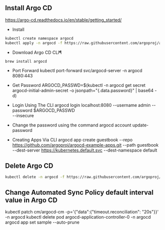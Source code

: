 
## Install Argo CD
https://argo-cd.readthedocs.io/en/stable/getting_started/
- Install
```bash
kubectl create namespace argocd
kubectl apply -n argocd -f https://raw.githubusercontent.com/argoproj/argo-cd/stable/manifests/install.yaml
```

- Download Argo CD CLI¶
```bash
brew install argocd
```
- Port Forward
kubectl port-forward svc/argocd-server -n argocd 8080:443

- Get Password
ARGOCD_PASSWD=$(kubectl -n argocd get secret argocd-initial-admin-secret -o jsonpath="{.data.password}" | base64 -d)

- Login Using The CLI
argocd login localhost:8080 --username admin --password $ARGOCD_PASSWD \
--insecure

- Change the password using the command
argocd account update-password

- Creating Apps Via CLI
argocd app create guestbook --repo https://github.com/argoproj/argocd-example-apps.git --path guestbook --dest-server https://kubernetes.default.svc --dest-namespace default

## Delete Argo CD
```bash
kubectl delete -n argocd -f https://raw.githubusercontent.com/argoproj/argo-cd/stable/manifests/install.yaml
```

## Change Automated Sync Policy default interval value in Argo CD
kubectl patch cm/argocd-cm -p='{"data":{"timeout.reconciliation": "20s"}}' -n argocd
kubectl delete pod argocd-application-controller-0 -n argocd
argocd app set sample --auto-prune